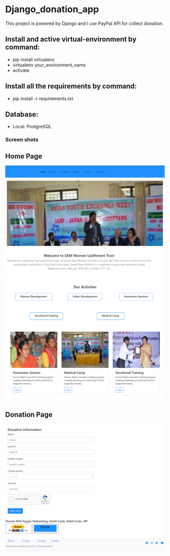 # Django_donation_app
 This project is powered by Django and I use PayPal API for collect donation.

## Install and active virtual-environment by command:
* pip install virtualenv
* virtualenv your_environment_name
* activate
## Install all the requirements by command:
* pip install -r requirements.txt

## Database:
* Local: PostgreSQL


### Screen shots

## Home Page
![](screen_shots/image01.PNG)
![](screen_shots/image02.PNG)
## Donation Page
![](screen_shots/image03.PNG)
